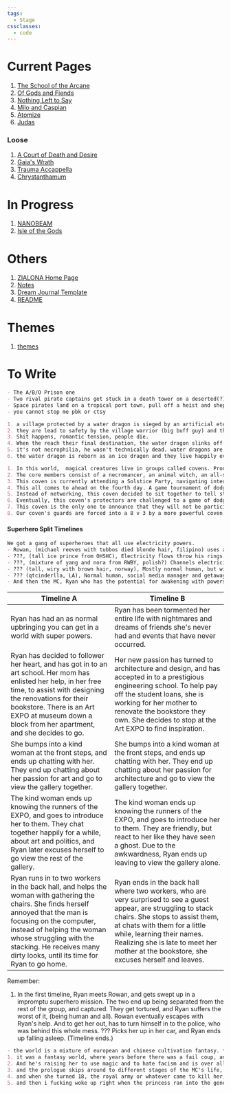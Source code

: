 ```yaml
---
tags:
  - Stage
cssclasses:
  - code
---
```

# Current Pages
1. [The School of the Arcane](Dreams/01%20The%20School%20of%20the%20Arcane/The%20School%20of%20the%20Arcane.md)
2. [Of Gods and Fiends](Dreams/02%20Of%20Gods%20and%20Fiends/Of%20Gods%20and%20Fiends.md)
3. [Nothing Left to Say](Dreams/03%20Nothing%20Left%20to%20Say/Nothing%20Left%20to%20Say.md)
4. [Milo and Caspian](Dreams/04%20Milo%20&%20Caspian/Milo%20and%20Caspian.md)
5. [Atomize](Dreams/05%20Atomize/Atomize.md)
6.  [Judas](Dreams/06%20Judas/Judas.md)
### Loose
1. [A Court of Death and Desire](Dreams/100%20Others/A%20Court%20of%20Death%20and%20Desire.md)
2. [Gaia's Wrath](Dreams/100%20Others/Gaia's%20Wrath.md)
3. [Trauma Accappella](Dreams/100%20Others/Trauma%20Accappella.md)
4. [Chrystanthamum](Dreams/100%20Others/Chrystanthamum.md)
# In Progress
1. [NANOBEAM](Dreams/100%20Others/NANOBEAM.md)
2. [Isle of the Gods](Dreams/100%20Others/Isle%20of%20the%20Gods.md)
# Others
1. [ZIALONA Home Page](ZIALONA%20Home%20Page.md)
2. [Notes](Notes.md)
4. [Dream Journal Template](../00%20_resources/Templates/Dream%20Journal%20Template.md)
5. [README](../README.md)
# Themes
1. [themes](Stage%20Files/themes.md)
# To Write
```md unfold file:various-loose-ideas
- The A/B/O Prison one
- Two rival pirate captains get stuck in a death tower on a deserted(?) island and end up trauma bonding. The crews hate dad's side of the family (they are both dad's side of the family)
- Space pirates land on a tropical port town, pull off a heist and shepherd a rich girl back to daddy. The rich girl falls in love with the captain, but he only has eyes for his second mate. The second mate has her eyes on the prize.
- you cannot stop me pbk or ctsy
```

```md unfold file:unamed-dragons
1. a village protected by a water dragon is sieged by an artificial eternal winter,  and attacked by an enemy faction.
2. they are lead to safety by the village warrior (big buff guy) and their weaking water dragon in human form (blue haired twink).
3. Shit happens, romantic tension, people die.
4. When the reach their final destination, the water dragon slinks off into the wilderness and freezes to death. The warrior finds him and kisses his corpse, bringing him back to life with the firey passion of love or whatever.
5. it's not necrophilia, he wasn't technically dead. water dragons are like vampires in the cold.
6. the water dragon is reborn as an ice dragon and they live happily ever after or whatever.
```

```md unfold file:Chrystanthamum
1. In this world,  magical creatures live in groups called covens. Prone to war, each coven has a coalition of guards called "protectors" that are the first line of defense against any  enemy attacks. This story focuses on a coven of outcasts, consisting of 6 core members, 3 adolescents and 3 protectors.
2. The core members consist of a necromancer, an animal witch, an all-seeing sphinx, a harpy, a Xana (siren, spain) , an Echidna (snake woman, greek) and a **...** The protectors are a Phoenix, a Hippogriff and a Ki-Rin. The three children are were-beast siblings. The younger sister being 8 and mouthy, the older sister being 12 and deaf, and the older brother being 16 and emo. This story focus is between the love story between the Phoenix and the Necromancer. And the heartbreak of the Animal Witch.
3. This coven is currently attending a Solstice Party, navigating interpersonal drama and the talks of war. While this coven is viewed as unimportant, they were invited as an example to other dissenting covens of what might happen to them if the oppose those who were more powerful.
4. This all comes to ahead on the fourth day. A game tournament of dodge ball soccer is held between the Protectors of varying covens. The rules of the game is to score as many points as possible. Both the opposing teams nets and coven members give points for being hit. Adolescents are off limits.
5. Instead of networking, this coven decided to sit together to tell stories and play games. It eventually turns into an impromptu fashion show with the Harpy's magic trunk. While not participating, the Necromancer made sure to compliment everyone and clap excitedly when they found outfits they liked. Even the Protectors participated, caving to the jovial nature of the coven.
6. Eventually, this coven's protectors are challenged to a game of dodge ball soccer. Due to it being by a much more powerful coven, they could not refuse. The say their goodbyes and leave. The chatting between the coven continues. At one point, the necromancer notices that the children are getting into a dispute with the coven that challenged hers, and started to get up to go rescue them. 
7. This coven is the only one to announce that they will not be participating in the upcoming war.
8. Our coven's guards are forced into a 8 v 3 by a more powerful coven to embarrass us. While the guards kick ass, the rest of the coven chats leisurely amongst themselves.
```
 #### Superhero Split Timelines
 ```md unfold file:various-loose-ideas
 We got a gang of superheroes that all use electricity powers.
- Rowan, (michael reeves with tubbos died blonde hair, filipino) uses a katana to channel his electricity. He can also fly and has super athletics.
- ???, (tall ice prince from OHSHC), Electricity flows throw his rings. Increased intelligence, brains of the operations. has contingency plans for almost everything.
- ???, (mixture of yang and nora from RWBY, polish?) Channels electricity through her gauntlets, spunky and the mood setter. Dating ???.
- ??? (tall, wiry with brown hair, norway), Mostly normal human, but with increased luck. Dating April.
- ??? (qtcinderlla, LA), Normal human, social media manager and getaway driver. the millennial in the group of gen z
- And then the MC, Ryan who has the potential for awakening with powers.
```

| Timeline A                                                                                                                                                                                                                                                                                          | Timeline B                                                                                                                                                                                                                                                                                                    |
| --------------------------------------------------------------------------------------------------------------------------------------------------------------------------------------------------------------------------------------------------------------------------------------------------- | ------------------------------------------------------------------------------------------------------------------------------------------------------------------------------------------------------------------------------------------------------------------------------------------------------------- |
| Ryan has had an as normal upbringing you can get in a world with super powers.                                                                                                                                                                                                                      | Ryan has been tormented her entire life with nightmares and dreams of friends she's never had and events that have never occurred.                                                                                                                                                                            |
| Ryan has decided to follower her heart, and has got in to an art school. Her mom has enlisted her help, in her free time, to assist with designing the renovations for their bookstore. There is an Art EXPO at museum down a block from her apartment, and she decides to go.                      | Her new passion has turned to architecture and design, and has accepted in to a prestigious engineering school. To help pay off the student loans, she is working for her mother to renovate the bookstore they own. She decides to stop at the Art EXPO to find inspiration.                                 |
| She bumps into a kind woman at the front steps, and ends up chatting with her. They end up chatting about her passion for art and go to view the gallery together.                                                                                                                                  | She bumps into a kind woman at the front steps, and ends up chatting with her. They end up chatting about her passion for architecture and go to view the gallery together.                                                                                                                                   |
| The kind woman ends up knowing the runners of the EXPO, and goes to introduce her to them. They chat together happily for a while, about art and politics, and Ryan later excuses herself to go view the rest of the gallery.                                                                       | The kind woman ends up knowing the runners of the EXPO, and goes to introduce her to them. They are friendly, but react to her like they have seen a ghost. Due to the awkwardness,  Ryan ends up leaving to view the gallery alone.                                                                          |
| Ryan runs in to two workers in the back hall, and helps the woman with gathering the chairs. She finds herself annoyed that the man is focusing on the computer, instead of helping the woman whose struggling with the stacking. He receives many dirty looks, until its time for Ryan to go home. | Ryan ends in the back hall where two workers, who are very surprised to see a guest appear, are struggling to stack chairs. She stops to assist them, at chats with them for a little while, learning their names. Realizing she is late to meet her mother at the bookstore, she excuses herself and leaves. |

Remember:
1. In the first timeline, Ryan meets Rowan, and gets swept up in a impromptu superhero mission. The two end up being separated from the rest of the group, and captured. They get tortured, and Ryan suffers the worst of it, (being human and all). Rowan eventually escapes with Ryan's help. And to get her out, has to turn himself in to the police, who was behind this whole mess. ??? Picks her up in her car, and Ryan ends up falling asleep. (Timeline ends.)
```md unfold file:reviving-the-failed-coup
- the world is a mixture of european and chinese cultivation fantasy. **(the bad guys are european)**
1. it was a fantasy world, where years before there was a fail coup, and for the prologue we follow the last imperial mage who worked for the coup and the princess that he ~~stole~~ rescued
2. And he's raising her to use magic and to hate facism and is over all a really cool dude. And they live in this giant sentient tree whose also gotten in on the child rearing 
3. and the prologue skips around to different stages of the MC's life, and when her magic settled in her specialty she was able to create powerful weapons without depleting her mana nearly at all 
4. and when she turned 18, the royal army or whatever came to kill her, and the mage sacrificed himself by suicide bombing and killed like, half of the army **(go dad!)** and it was very sad and the background music fit the mood perfectly
5. and then i fucking woke up right when the princess ran into the general of the army who killed her dad, as the said general was *wearing parts of his clothes like a trophy*
```
